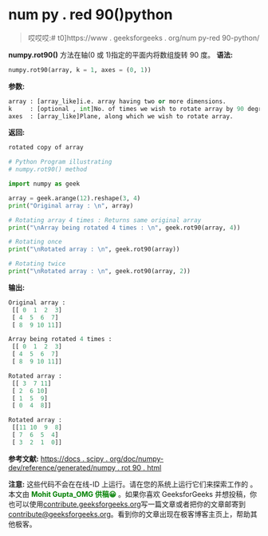 # num py . red 90()python

> 哎哎哎:# t0]https://www . geeksforgeeks . org/num py-red 90-python/

**numpy.rot90()** 方法在轴(0 或 1)指定的平面内将数组旋转 90 度。
**语法:**

```py
numpy.rot90(array, k = 1, axes = (0, 1))
```

**参数:**

```py
array : [array_like]i.e. array having two or more dimensions.
k     : [optional , int]No. of times we wish to rotate array by 90 degrees.
axes  : [array_like]Plane, along which we wish to rotate array.

```

**返回:**

```py
rotated copy of array

```

```py
# Python Program illustrating
# numpy.rot90() method

import numpy as geek

array = geek.arange(12).reshape(3, 4)
print("Original array : \n", array)

# Rotating array 4 times : Returns same original array
print("\nArray being rotated 4 times : \n", geek.rot90(array, 4))

# Rotating once
print("\nRotated array : \n", geek.rot90(array))

# Rotating twice
print("\nRotated array : \n", geek.rot90(array, 2))
```

**输出:**

```py
Original array : 
 [[ 0  1  2  3]
 [ 4  5  6  7]
 [ 8  9 10 11]]

Array being rotated 4 times : 
 [[ 0  1  2  3]
 [ 4  5  6  7]
 [ 8  9 10 11]]

Rotated array : 
 [[ 3  7 11]
 [ 2  6 10]
 [ 1  5  9]
 [ 0  4  8]]

Rotated array : 
 [[11 10  9  8]
 [ 7  6  5  4]
 [ 3  2  1  0]]

```

**参考文献:**
[https://docs . scipy . org/doc/numpy-dev/reference/generated/numpy . rot 90 . html](https://docs.scipy.org/doc/numpy-dev/reference/generated/numpy.rot90.html)

**注意:**
这些代码不会在在线-ID 上运行。请在您的系统上运行它们来探索工作的
。
本文由 <font color="green">**Mohit Gupta_OMG 供稿😀**</font> 。如果你喜欢 GeeksforGeeks 并想投稿，你也可以使用[contribute.geeksforgeeks.org](http://www.contribute.geeksforgeeks.org)写一篇文章或者把你的文章邮寄到 contribute@geeksforgeeks.org。看到你的文章出现在极客博客主页上，帮助其他极客。